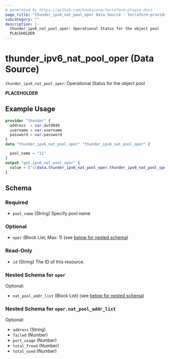 ```yaml
---
# generated by https://github.com/hashicorp/terraform-plugin-docs
page_title: "thunder_ipv6_nat_pool_oper Data Source - terraform-provider-thunder"
subcategory: ""
description: |-
  thunder_ipv6_nat_pool_oper: Operational Status for the object pool
  PLACEHOLDER
---
```


# thunder_ipv6_nat_pool_oper (Data Source)

`thunder_ipv6_nat_pool_oper`: Operational Status for the object pool

__PLACEHOLDER__

## Example Usage

```terraform
provider "thunder" {
  address  = var.dut9049
  username = var.username
  password = var.password
}
data "thunder_ipv6_nat_pool_oper" "thunder_ipv6_nat_pool_oper" {

  pool_name = "11"
}
output "get_ipv6_nat_pool_oper" {
  value = ["${data.thunder_ipv6_nat_pool_oper.thunder_ipv6_nat_pool_oper}"]
}
```

<!-- schema generated by tfplugindocs -->
## Schema

### Required

- `pool_name` (String) Specify pool name

### Optional

- `oper` (Block List, Max: 1) (see [below for nested schema](#nestedblock--oper))

### Read-Only

- `id` (String) The ID of this resource.

<a id="nestedblock--oper"></a>
### Nested Schema for `oper`

Optional:

- `nat_pool_addr_list` (Block List) (see [below for nested schema](#nestedblock--oper--nat_pool_addr_list))

<a id="nestedblock--oper--nat_pool_addr_list"></a>
### Nested Schema for `oper.nat_pool_addr_list`

Optional:

- `address` (String)
- `failed` (Number)
- `port_usage` (Number)
- `total_freed` (Number)
- `total_used` (Number)


